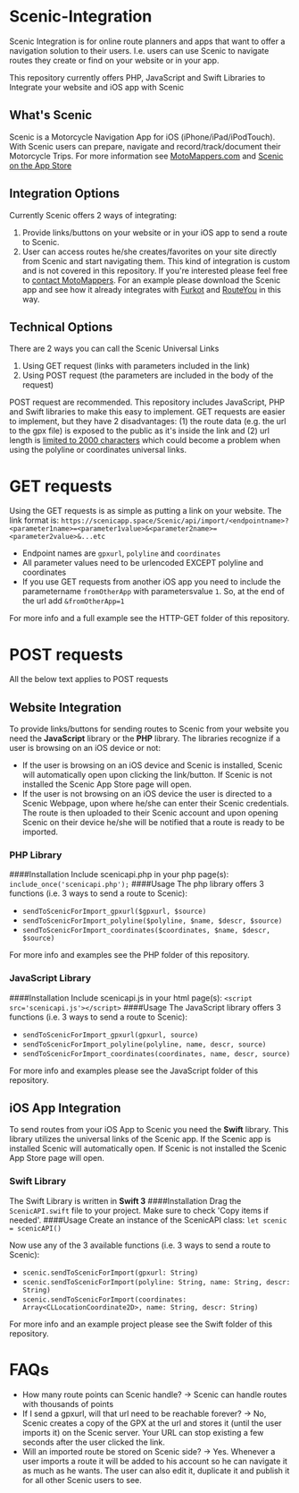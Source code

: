 # Scenic-Integration
Scenic Integration is for online route planners and apps that want to offer a navigation solution to their users. I.e. users can use Scenic to navigate routes they create or find on your website or in your app.

This repository currently offers PHP, JavaScript and Swift Libraries to Integrate your website and iOS app with Scenic

## What's Scenic
Scenic is a Motorcycle Navigation App for iOS (iPhone/iPad/iPodTouch). With Scenic users can prepare, navigate and record/track/document their Motorcycle Trips. For more information see [MotoMappers.com](http://www.motomappers.com) and [Scenic on the App Store](https://itunes.apple.com/us/app/scenic-tour-planner-navigation/id1089668246)

## Integration Options
Currently Scenic offers 2 ways of integrating:

1. Provide links/buttons on your website or in your iOS app to send a route to Scenic.
2. User can access routes he/she creates/favorites on your site directly from Scenic and start navigating them. This kind of integration is custom and is not covered in this repository. If you're interested please feel free to [contact MotoMappers](mailto:support@motomappers). For an example please download the Scenic app and see how it already integrates with [Furkot](www.furkot.com) and [RouteYou](www.routeyou.com) in this way.

## Technical Options
There are 2 ways you can call the Scenic Universal Links

1. Using GET request (links with parameters included in the link)
2. Using POST request (the parameters are included in the body of the request)

POST request are recommended. This repository includes JavaScript, PHP and Swift libraries to make this easy to implement.
GET requests are easier to implement, but they have 2 disadvantages: (1) the route data (e.g. the url to the gpx file) is exposed to the public as it's inside the link and (2) url length is [limited to 2000 characters](http://stackoverflow.com/questions/417142/what-is-the-maximum-length-of-a-url-in-different-browsers) which could become a problem when using the polyline or coordinates universal links.

# GET requests
Using the GET requests is as simple as putting a link on your website. The link format is:
`https://scenicapp.space/Scenic/api/import/<endpointname>?<parameter1name>=<parameter1value>&<parameter2name>=<parameter2value>&...etc`
- Endpoint names are `gpxurl`, `polyline` and `coordinates`
- All parameter values need to be urlencoded EXCEPT polyline and coordinates
- If you use GET requests from another iOS app you need to include the parametername `fromOtherApp` with parametersvalue `1`. So, at the end of the url add `&fromOtherApp=1`

For more info and a full example see the HTTP-GET folder of this repository.

# POST requests
All the below text applies to POST requests

## Website Integration
To provide links/buttons for sending routes to Scenic from your website you need the **JavaScript** library or the **PHP** library.
The libraries recognize if a user is browsing on an iOS device or not: 
- If the user is browsing on an iOS device and Scenic is installed, Scenic will automatically open upon clicking the link/button. If Scenic is not installed the Scenic App Store page will open.
- If the user is not browsing on an iOS device the user is directed to a Scenic Webpage, upon where he/she can enter their Scenic credentials. The route is then uploaded to their Scenic account and upon opening Scenic on their device he/she will be notified that a route is ready to be imported.

### PHP Library
####Installation
Include scenicapi.php in your php page(s):
`include_once('scenicapi.php');`
####Usage
The php library offers 3 functions (i.e. 3 ways to send a route to Scenic):
- `sendToScenicForImport_gpxurl($gpxurl, $source)`
- `sendToScenicForImport_polyline($polyline, $name, $descr, $source)`
- `sendToScenicForImport_coordinates($coordinates, $name, $descr, $source)`

For more info and examples see the PHP folder of this repository.

### JavaScript Library
####Installation
Include scenicapi.js in your html page(s):
`<script src='scenicapi.js'></script>`
####Usage
The JavaScript library offers 3 functions (i.e. 3 ways to send a route to Scenic):
- `sendToScenicForImport_gpxurl(gpxurl, source)`
- `sendToScenicForImport_polyline(polyline, name, descr, source)`
- `sendToScenicForImport_coordinates(coordinates, name, descr, source)`

For more info and examples please see the JavaScript folder of this repository.

## iOS App Integration
To send routes from your iOS App to Scenic you need the **Swift** library. This library utilizes the universal links of the Scenic app. If the Scenic app is installed Scenic will automatically open. If Scenic is not installed the Scenic App Store page will open.

### Swift Library
The Swift Library is written in **Swift 3**
####Installation
Drag the `ScenicAPI.swift` file to your project. Make sure to check 'Copy items if needed'.
####Usage
Create an instance of the ScenicAPI class: `let scenic = scenicAPI()`

Now use any of the 3 available functions (i.e. 3 ways to send a route to Scenic):
- `scenic.sendToScenicForImport(gpxurl: String)`
- `scenic.sendToScenicForImport(polyline: String, name: String, descr: String)`
- `scenic.sendToScenicForImport(coordinates: Array<CLLocationCoordinate2D>, name: String, descr: String)`

For more info and an example project please see the Swift folder of this repository.


# FAQs
- How many route points can Scenic handle? -> Scenic can handle routes with thousands of points
- If I send a gpxurl, will that url need to be reachable forever? -> No, Scenic creates a copy of the GPX at the url and stores it (until the user imports it) on the Scenic server. Your URL can stop existing a few seconds after the user clicked the link.
- Will an imported route be stored on Scenic side? -> Yes. Whenever a user imports a route it will be added to his account so he can navigate it as much as he wants. The user can also edit it, duplicate it and publish it for all other Scenic users to see.




